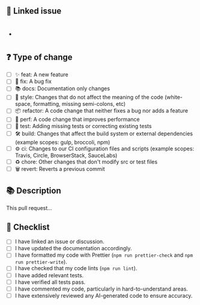 <!---
    ☝️ PR title should follow conventional commits (https://conventionalcommits.org)

    Please carefully read the contribution docs before creating a pull request
    👉 https://github.com/polkcounty/.github/blob/main/.github/CONTRIBUTING.md
-->

## 🔗 Linked issue

<!-- Please ensure there is an open issue and mention its number as #123. -->

- #

## ❓ Type of change

<!-- What types of changes does your code introduce? Put an `x` in all the boxes that apply. -->

- [ ] ✨ feat: A new feature
- [ ] 🐛 fix: A bug fix
- [ ] 📚 docs: Documentation only changes
- [ ] 💎 style: Changes that do not affect the meaning of the code (white-space, formatting, missing semi-colons, etc)
- [ ] 📦 refactor: A code change that neither fixes a bug nor adds a feature
- [ ] 🚀 perf: A code change that improves performance
- [ ] 🚨 test: Adding missing tests or correcting existing tests
- [ ] 🛠 build: Changes that affect the build system or external dependencies (example scopes: gulp, broccoli, npm)
- [ ] ⚙️ ci: Changes to our CI configuration files and scripts (example scopes: Travis, Circle, BrowserStack, SauceLabs)
- [ ] ♻️ chore: Other changes that don't modify src or test files
- [ ] 🗑 revert: Reverts a previous commit

## 📚 Description

<!-- Describe your changes in detail. -->
<!-- Why is this change required? What problem does it solve? -->
<!-- If it resolves an open issue, please link to the issue here. For example: "Resolves #1337" -->

This pull request...

## 📝 Checklist

<!-- Put an `x` in all the boxes that apply. -->
<!-- If your change requires a documentation PR, please link it appropriately. -->
<!-- If you're unsure about any of these, don't hesitate to ask. We're here to help! -->

- [ ] I have linked an issue or discussion.
- [ ] I have updated the documentation accordingly.
- [ ] I have formatted my code with Prettier (`npm run prettier-check` and `npm run prettier-write`).
- [ ] I have checked that my code lints (`npm run lint`).
- [ ] I have added relevant tests.
- [ ] I have verified all tests pass.
- [ ] I have commented my code, particularly in hard-to-understand areas.
- [ ] I have extensively reviewed any AI-generated code to ensure accuracy.
